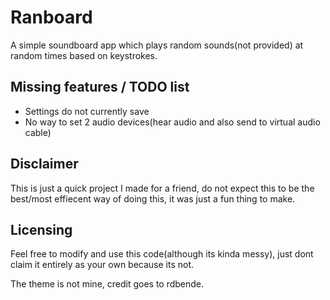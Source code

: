 
# Ranboard

A simple soundboard app which plays random sounds(not provided) at random times based on keystrokes.

## Missing features / TODO list

- Settings do not currently save
- No way to set 2 audio devices(hear audio and also send to virtual audio cable)

## Disclaimer

This is just a quick project I made for a friend, do not expect this to be the best/most effiecent way of doing this, it was just a fun thing to make.

## Licensing

Feel free to modify and use this code(although its kinda messy), just dont claim it entirely as your own because its not.

The theme is not mine, credit goes to rdbende.
